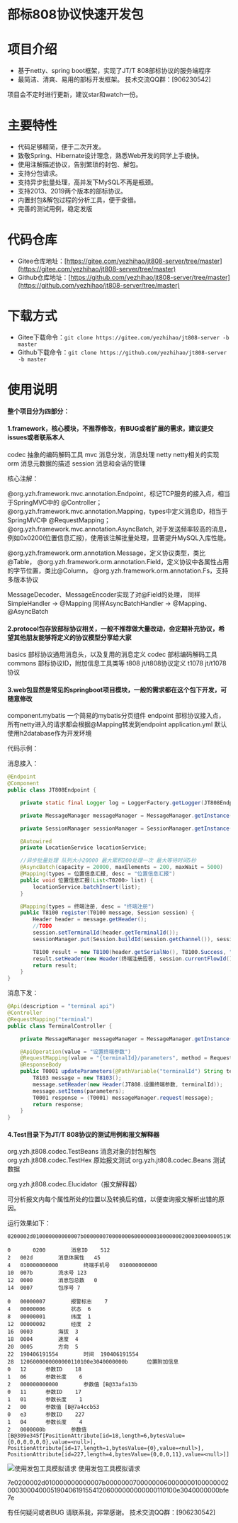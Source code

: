 部标808协议快速开发包
===============
# 项目介绍
* 基于netty、spring boot框架，实现了JT/T 808部标协议的服务端程序
* 最简洁、清爽、易用的部标开发框架。
技术交流QQ群：[906230542]

项目会不定时进行更新，建议star和watch一份。

# 主要特性
* 代码足够精简，便于二次开发。
* 致敬Spring、Hibernate设计理念，熟悉Web开发的同学上手极快。
* 使用注解描述协议，告别繁琐的封包、解包。
* 支持分包请求。
* 支持异步批量处理，高并发下MySQL不再是瓶颈。
* 支持2013、2019两个版本的部标协议。
* 内置封包&解包过程的分析工具，便于查错。
* 完善的测试用例，稳定发版

# 代码仓库
 * Gitee仓库地址：[https://gitee.com/yezhihao/jt808-server/tree/master](https://gitee.com/yezhihao/jt808-server/tree/master)
 * Github仓库地址：[https://github.com/yezhihao/jt808-server/tree/master](https://github.com/yezhihao/jt808-server/tree/master)

# 下载方式
 * Gitee下载命令：`git clone https://gitee.com/yezhihao/jt808-server -b master`
 * Github下载命令：`git clone https://github.com/yezhihao/jt808-server -b master`


# 使用说明

#### 整个项目分为四部分：

#### 1.framework，核心模块，不推荐修改，有BUG或者扩展的需求，建议提交issues或者联系本人
 codec 抽象的编码解码工具 
 mvc 消息分发，消息处理
 netty netty相关的实现
 orm 消息元数据的描述
 session 消息和会话的管理
 
核心注解：

@org.yzh.framework.mvc.annotation.Endpoint，标记TCP服务的接入点，相当于SpringMVC中的 @Controller；
@org.yzh.framework.mvc.annotation.Mapping，types中定义消息ID，相当于SpringMVC中 @RequestMapping；
@org.yzh.framework.mvc.annotation.AsyncBatch, 对于发送频率较高的消息，例如0x0200(位置信息汇报)，使用该注解批量处理，显著提升MySQL入库性能。

@org.yzh.framework.orm.annotation.Message，定义协议类型，类比@Table，
@org.yzh.framework.orm.annotation.Field，定义协议中各属性占用的字节位置，类比@Column，
@org.yzh.framework.orm.annotation.Fs，支持多版本协议

MessageDecoder、MessageEncoder实现了对@Field的处理，
同样SimpleHandler -> @Mapping
同样AsyncBatchHandler -> @Mapping、@AsyncBatch 


#### 2.protocol包存放部标协议相关，一般不推荐做大量改动，会定期补充协议，希望其他朋友能够将定义的协议模型分享给大家
basics 部标协议通用消息头，以及复用的消息定义
codec 部标编码解码工具
commons 部标协议ID，附加信息工具类等
t808 jt/t808协议定义
t1078 jt/t1078协议

#### 3.web包显然是常见的springboot项目模块，一般的需求都在这个包下开发，可随意修改

component.mybatis 一个简易的mybatis分页组件
endpoint 部标协议接入点，所有netty进入的请求都会根据@Mapping转发到endpoint
application.yml 默认使用h2database作为开发环境

代码示例：

消息接入：
```java
@Endpoint
@Component
public class JT808Endpoint {

    private static final Logger log = LoggerFactory.getLogger(JT808Endpoint.class.getSimpleName());

    private MessageManager messageManager = MessageManager.getInstance();

    private SessionManager sessionManager = SessionManager.getInstance();

    @Autowired
    private LocationService locationService;

    //异步批量处理 队列大小20000 最大累积200处理一次 最大等待时间5秒
    @AsyncBatch(capacity = 20000, maxElements = 200, maxWait = 5000)
    @Mapping(types = 位置信息汇报, desc = "位置信息汇报")
    public void 位置信息汇报(List<T0200> list) {
        locationService.batchInsert(list);
    }

    @Mapping(types = 终端注册, desc = "终端注册")
    public T8100 register(T0100 message, Session session) {
        Header header = message.getHeader();
        //TODO
        session.setTerminalId(header.getTerminalId());
        sessionManager.put(Session.buildId(session.getChannel()), session);

        T8100 result = new T8100(header.getSerialNo(), T8100.Success, "test_token");
        result.setHeader(new Header(终端注册应答, session.currentFlowId(), header.getMobileNo()));
        return result;
    }
}
```

消息下发：
```java
@Api(description = "terminal api")
@Controller
@RequestMapping("terminal")
public class TerminalController {

    private MessageManager messageManager = MessageManager.getInstance();

    @ApiOperation(value = "设置终端参数")
    @RequestMapping(value = "{terminalId}/parameters", method = RequestMethod.POST)
    @ResponseBody
    public T0001 updateParameters(@PathVariable("terminalId") String terminalId, @RequestBody List<TerminalParameter> parameters) {
        T8103 message = new T8103();
        message.setHeader(new Header(JT808.设置终端参数, terminalId));
        message.setItems(parameters);
        T0001 response = (T0001) messageManager.request(message);
        return response;
    }
}
```
#### 4.Test目录下为JT/T 808协议的测试用例和报文解释器

org.yzh.jt808.codec.TestBeans 消息对象的封包解包
org.yzh.jt808.codec.TestHex 原始报文测试
org.yzh.jt808.codec.Beans 测试数据

org.yzh.jt808.codec.Elucidator（报文解释器）

可分析报文内每个属性所处的位置以及转换后的值，以便查询报文解析出错的原因。

运行效果如下：
```
0200002d010000000000007b000000070000000600000001000000020003000400051904061915541206000000000000110100e3040000000bfe

0       0200		消息ID	512
2	002d		消息体属性	45
4	010000000000		终端手机号	010000000000
10	007b		流水号	123
12	0000		消息包总数	0
14	0007		包序号	7

0	00000007		报警标志	7
4	00000006		状态	6
8	00000001		纬度	1
12	00000002		经度	2
16	0003		海拔	3
18	0004		速度	4
20	0005		方向	5
22	190406191554		时间	190406191554
28	1206000000000000110100e3040000000b		位置附加信息	
0	12		参数ID	18
1	06		参数长度	6
2	000000000000		参数值	[B@33afa13b
0	11		参数ID	17
1	01		参数长度	1
2	00		参数值	[B@7a4ccb53
0	e3		参数ID	227
1	04		参数长度	4
2	0000000b		参数值	[B@309e345f[PositionAttribute[id=18,length=6,bytesValue={0,0,0,0,0,0},value=<null>], PositionAttribute[id=17,length=1,bytesValue={0},value=<null>], PositionAttribute[id=227,length=4,bytesValue={0,0,0,11},value=<null>]]
```

![使用发包工具模拟请求](https://images.gitee.com/uploads/images/2019/0705/162745_9becaf08_670717.png)
使用发包工具模拟请求

7e0200002d010000000000007b000000070000000600000001000000020003000400051904061915541206000000000000110100e3040000000bfe7e

有任何疑问或者BUG 请联系我，非常感谢。
技术交流QQ群：[906230542]
